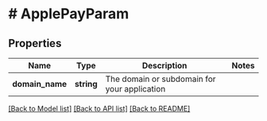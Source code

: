 # # ApplePayParam

## Properties

Name | Type | Description | Notes
------------ | ------------- | ------------- | -------------
**domain_name** | **string** | The domain or subdomain for your application |

[[Back to Model list]](../../README.md#models) [[Back to API list]](../../README.md#endpoints) [[Back to README]](../../README.md)
